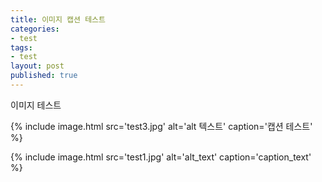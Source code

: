 ```yaml
---
title: 이미지 캡션 테스트
categories:
- test
tags:
- test
layout: post
published: true
---
```


이미지 테스트

{% include image.html
   src='test3.jpg'
   alt='alt 텍스트'
   caption='캡션 테스트' %}

{% include image.html
   src='test1.jpg'
   alt='alt_text'
   caption='caption_text' %}


